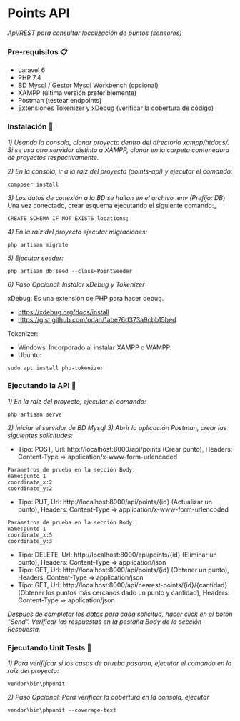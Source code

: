 # Points API

_Api/REST para consultar localización de puntos (sensores)_

### Pre-requisitos 📋

- Laravel 6
- PHP 7.4
- BD Mysql / Gestor Mysql Workbench (opcional)
- XAMPP (última versión preferiblemente)
- Postman (testear endpoints)
- Extensiones Tokenizer y xDebug (verificar la cobertura de código)

### Instalación 🔧

_1)	Usando la consola, clonar proyecto dentro del directorio xampp/htdocs/. Si se usa otro servidor distinto a XAMPP, clonar en la carpeta contenedora de proyectos respectivamente._

_2)	En la consola, ir a la raíz del proyecto (points-api) y ejecutar el comando:_
```
composer install
```
_3)	Los datos de conexión a la BD se hallan en el archivo .env (Prefijo: DB_). Una vez conectado, crear esquema ejecutando el siguiente comando:_
```
CREATE SCHEMA IF NOT EXISTS locations;
```
_4)	En la raíz del proyecto ejecutar migraciones:_
```
php artisan migrate
```
_5)	Ejecutar seeder:_
```
php artisan db:seed --class=PointSeeder
```
_6) Paso Opcional: Instalar xDebug y Tokenizer_

xDebug: Es una extensión de PHP para hacer debug.
- https://xdebug.org/docs/install
- https://gist.github.com/odan/1abe76d373a9cbb15bed

Tokenizer: 
- Windows: Incorporado al instalar XAMPP o WAMPP.
- Ubuntu:
```
sudo apt install php-tokenizer
```

### Ejecutando la API 🔧

_1) En la raíz del proyecto, ejecutar el comando:_
```
php artisan serve
```
_2) Iniciar el servidor de BD Mysql_
_3) Abrir la aplicación Postman, crear las siguientes solicitudes:_
 
- Tipo: POST, Url: http://localhost:8000/api/points (Crear punto), Headers: Content-Type => application/x-www-form-urlencoded
```
Parámetros de prueba en la sección Body:
name:punto 1
coordinate_x:2
coordinate_y:2
```
- Tipo: PUT, Url: http://localhost:8000/api/points/{id} (Actualizar un punto), Headers: Content-Type => application/x-www-form-urlencoded
```
Parámetros de prueba en la sección Body:
name:punto 1
coordinate_x:5
coordinate_y:3
```
- Tipo: DELETE, Url: http://localhost:8000/api/points/{id} (Eliminar un punto), Headers: Content-Type => application/json
- Tipo: GET, Url: http://localhost:8000/api/points/{id} (Obtener un punto), Headers: Content-Type => application/json
- Tipo: GET, Url: http://localhost:8000/api/nearest-points/{id}/{cantidad} (Obtener los puntos más cercanos dado un punto y cantidad), Headers: Content-Type => application/json

_Después de completar los datos para cada solicitud, hacer click en el botón "Send". Verificar las respuestas en la pestaña Body de la sección Respuesta._

### Ejecutando Unit Tests 🔧

_1) Para verififcar si los casos de prueba pasaron, ejecutar el comando en la raíz del proyecto:_
```
vendor\bin\phpunit
```
_2) *Paso Opcional:* Para verificar la cobertura en la consola, ejecutar_
```
vendor\bin\phpunit --coverage-text
```
